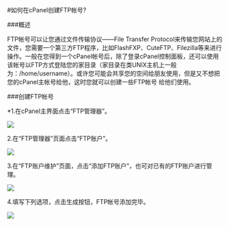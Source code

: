 <!-- --- tag: cpanel FTP -->
<!-- --- title: 如何在cPanel创建FTP帐号? -->
#如何在cPanel创建FTP帐号?

###概述

FTP帐号可以让您通过文件传输协议——File Transfer Protocol来传输您网站上的文件，您需要一个第三方FTP程序，比如FlashFXP、CuteFTP、Filezilla等来进行操作。一般在您得到一个cPanel帐号后，除了登录cPanel控制面板，还可以使用该帐号以FTP方式登陆您的家目录（家目录在类UNIX主机上一般为：/home/username）。或许您可能会共享您的空间给朋友使用，但是又不想把您的cPanel主帐号给他，这时您就可以创建一些FTP帐号 给他们使用。 

###创建FTP帐号

*1.在cPanel主界面点击“FTP管理器”。

![](http://ww2.sinaimg.cn/large/a74ecc4cjw1e14inv1ouqj.jpg)

2.在“FTP管理器”页面点击“FTP账户”。

![](http://ww3.sinaimg.cn/large/a74eed94jw1e14iuw31pcj.jpg)

3.在“FTP账户维护”页面，点击“添加FTP账户”，也可对已有的FTP账户进行管理。

![](http://ww4.sinaimg.cn/large/a74e55b4jw1e14izfx74fj.jpg)

4.填写下列选项，点击生成按钮，FTP帐号添加完毕。

![](http://ww3.sinaimg.cn/large/a74ecc4cjw1e14j4gbouuj.jpg)